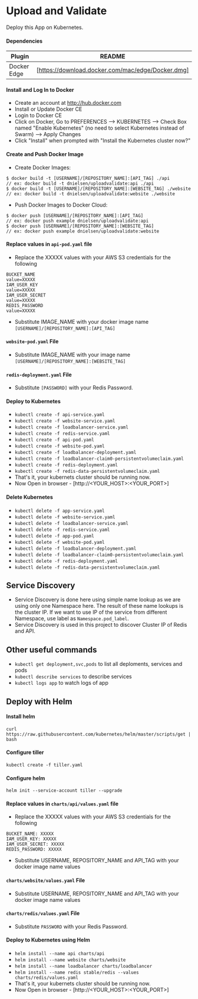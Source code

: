 # Upload and Validate
Deploy this App on Kubernetes.

#### Dependencies

| Plugin | README |
| ------ | ------ |
| Docker Edge | [https://download.docker.com/mac/edge/Docker.dmg] |

#### Install and Log In to Docker

- Create an account at http://hub.docker.com
- Install or Update Docker CE
- Login to Docker CE
- Click on Docker, Go to PREFERENCES --> KUBERNETES --> Check Box named "Enable Kubernetes" (no need to select Kubernetes instead of Swarm) --> Apply Changes
- Click "Install" when prompted with "Install the Kubernetes cluster now?"

#### Create and Push Docker Image

- Create Docker Images:
```
$ docker build -t [USERNAME]/[REPOSITORY_NAME]:[API_TAG] ./api
// ex: docker build -t dnielsen/uploadvalidate:api ./api
$ docker build -t [USERNAME]/[REPOSITORY_NAME]:[WEBSITE_TAG] ./website
// ex: docker build -t dnielsen/uploadvalidate:website ./website
```
- Push Docker Images to Docker Cloud:
```
$ docker push [USERNAME]/[REPOSITORY_NAME]:[API_TAG]
// ex: docker push example dnielsen/uploadvalidate:api
$ docker push [USERNAME]/[REPOSITORY_NAME]:[WEBSITE_TAG]
// ex: docker push example dnielsen/uploadvalidate:website
```

#### Replace values in `api-pod.yaml` file

- Replace the XXXXX values with your AWS S3 credentials for the following
```
BUCKET_NAME
value=XXXXX
IAM_USER_KEY
value=XXXXX
IAM_USER_SECRET
value=XXXXX
REDIS_PASSWORD
value=XXXXX
```
- Substitute IMAGE_NAME with your docker image name `[USERNAME]/[REPOSITORY_NAME]:[API_TAG]`

#### `website-pod.yaml` File

- Substitute IMAGE_NAME with your image name `[USERNAME]/[REPOSITORY_NAME]:[WEBSITE_TAG]`

#### `redis-deployment.yaml` File

- Substitute `[PASSWORD]` with your Redis Password.

#### Deploy to Kubernetes

- `kubectl create -f api-service.yaml`
- `kubectl create -f website-service.yaml`
- `kubectl create -f loadbalancer-service.yaml`
- `kubectl create -f redis-service.yaml`
- `kubectl create -f api-pod.yaml`
- `kubectl create -f website-pod.yaml`
- `kubectl create -f loadbalancer-deployment.yaml`
- `kubectl create -f loadbalancer-claim0-persistentvolumeclaim.yaml`
- `kubectl create -f redis-deployment.yaml`
- `kubectl create -f redis-data-persistentvolumeclaim.yaml`
- That's it, your kubernets cluster should be running now.
- Now Open in browser - [http://<YOUR_HOST>:<YOUR_PORT>]

#### Delete Kubernetes

- `kubectl delete -f app-service.yaml`
- `kubectl delete -f website-service.yaml`
- `kubectl delete -f loadbalancer-service.yaml`
- `kubectl delete -f redis-service.yaml`
- `kubectl delete -f app-pod.yaml`
- `kubectl delete -f website-pod.yaml`
- `kubectl delete -f loadbalancer-deployment.yaml`
- `kubectl delete -f loadbalancer-claim0-persistentvolumeclaim.yaml`
- `kubectl delete -f redis-deployment.yaml`
- `kubectl delete -f redis-data-persistentvolumeclaim.yaml`

## Service Discovery

- Service Discovery is done here using simple name lookup as we are using only one Namespace here. The result of these name lookups is the cluster IP. If we want to use IP of the service from different Namespace, use label as `Namespace.pod_label`.
- Service Discovery is used in this project to discover Cluster IP of Redis and API.

## Other useful commands

- `kubectl get deployment,svc,pods` to list all deploments, services and pods
- `kubectl describe services` to describe services
- `kubectl logs app` to watch logs of app


## Deploy with Helm
#### Install helm

`curl https://raw.githubusercontent.com/kubernetes/helm/master/scripts/get | bash`

#### Configure tiller

`kubectl create -f tiller.yaml`

#### Configure helm

`helm init --service-account tiller --upgrade`

#### Replace values in `charts/api/values.yaml` file

- Replace the XXXXX values with your AWS S3 credentials for the following
```
BUCKET_NAME: XXXXX
IAM_USER_KEY: XXXXX
IAM_USER_SECRET: XXXXX
REDIS_PASSWORD: XXXXX
```
- Substitute USERNAME, REPOSITORY_NAME and API_TAG with your docker image name values

#### `charts/website/values.yaml` File

- Substitute USERNAME, REPOSITORY_NAME and API_TAG with your docker image name values

#### `charts/redis/values.yaml` File

- Substitute `PASSWORD` with your Redis Password.

#### Deploy to Kubernetes using Helm

- `helm install --name api charts/api`
- `helm install --name website charts/website`
- `helm install --name loadbalancer charts/loadbalancer`
- `helm install --name redis stable/redis --values charts/redis/values.yaml`
- That's it, your kubernets cluster should be running now.
- Now Open in browser - [http://<YOUR_HOST>:<YOUR_PORT>]
